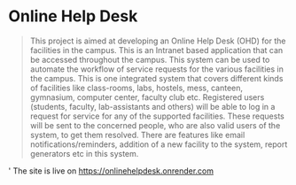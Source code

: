 # Online Help Desk

> This project is aimed at developing an Online Help Desk (OHD) for the facilities in the campus. This is an Intranet based application that can be accessed throughout the campus. This system can be used to automate the workflow of service requests for the various facilities in the campus. This is one integrated system that covers different kinds of facilities like class-rooms, labs, hostels, mess, canteen, gymnasium, computer center, faculty club etc. Registered users (students, faculty, lab-assistants and others) will be able to log in a request for service for any of the supported facilities. These requests will be sent to the concerned people, who are also valid users of the system, to get them resolved. There are features like email notifications/reminders, addition of a new facility to the system, report generators etc in this system.

'
The site is live on https://onlinehelpdesk.onrender.com
